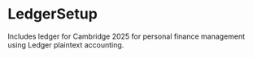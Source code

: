 # LedgerSetup
Includes ledger for Cambridge 2025 for personal finance management using Ledger plaintext accounting.
